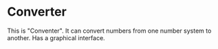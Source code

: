 # Converter
This is "Conventer".
It can convert numbers from one number system to another. 
Has a graphical interface.
